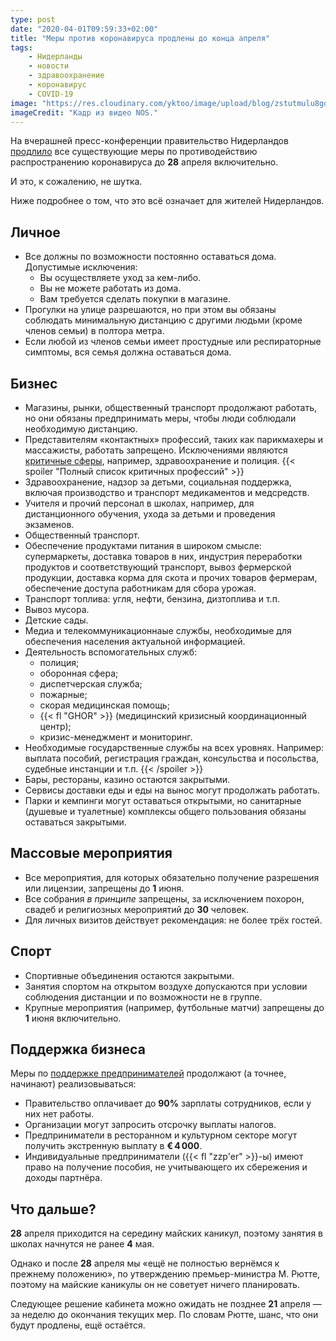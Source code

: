 ```yaml
---
type: post
date: "2020-04-01T09:59:33+02:00"
title: "Меры против коронавируса продлены до конца апреля"
tags:
    - Нидерланды
    - новости
    - здравоохранение
    - коронавирус
    - COVID-19
image: "https://res.cloudinary.com/yktoo/image/upload/blog/zstutmulu8gqkbkz997b.jpg"
imageCredit: "Кадр из видео NOS."
---
```


На вчерашней пресс-конференции правительство Нидерландов [продлило](https://nos.nl/artikel/2328969-kabinet-verlengt-maatregelen-tegen-corona-tot-en-met-28-april.html) все существующие меры по противодействию распространению коронавируса до **28** апреля включительно.

И это, к сожалению, не шутка.

Ниже подробнее о том, что это всё означает для жителей Нидерландов.

<!--more-->

## Личное

* Все должны по возможности постоянно оставаться дома. Допустимые исключения:
    * Вы осуществляете уход за кем-либо.
    * Вы не можете работать из дома.
    * Вам требуется сделать покупки в магазине.
* Прогулки на улице разрешаются, но при этом вы обязаны соблюдать минимальную дистанцию с другими людьми (кроме членов семьи) в полтора метра.
* Если любой из членов семьи имеет простудные или респираторные симптомы, вся семья должна оставаться дома.

## Бизнес

* Магазины, рынки, общественный транспорт продолжают работать, но они обязаны предпринимать меры, чтобы люди соблюдали необходимую дистанцию.
* Представителям «контактных» профессий, таких как парикмахеры и массажисты, работать запрещено. Исключениями являются [критичные сферы](https://www.rijksoverheid.nl/onderwerpen/coronavirus-covid-19/veelgestelde-vragen-per-onderwerp/kinderopvang/cruciale-beroepen), например, здравоохранение и полиция.
{{< spoiler "Полный список критичных профессий" >}}
* Здравоохранение, надзор за детьми, социальная поддержка, включая производство и транспорт медикаментов и медсредств.
* Учителя и прочий персонал в школах, например, для дистанционного обучения, ухода за детьми и проведения экзаменов.
* Общественный транспорт.
* Обеспечение продуктами питания в широком смысле: супермаркеты, доставка товаров в них, индустрия переработки продуктов и соответствующий транспорт, вывоз фермерской продукции, доставка корма для скота и прочих товаров фермерам, обеспечение доступа работникам для сбора урожая.
* Транспорт топлива: угля, нефти, бензина, дизтоплива и т.п.
* Вывоз мусора.
* Детские сады.
* Медиа и телекоммуникационнаые службы, необходимые для обеспечения населения актуальной информацией.
* Деятельность вспомогательных служб:
    * полиция;
    * оборонная сфера;
    * диспетчерская служба;
    * пожарные;
    * скорая медицинская помощь;
    * {{< fl "GHOR" >}} (медицинский кризисный координационный центр);
    * кризис-менеджмент и мониторинг.
* Необходимые государственные службы на всех уровнях. Например: выплата пособий, регистрация граждан, консульства и посольства, судебные инстанции и т.п.
{{< /spoiler >}}
* Бары, рестораны, казино остаются закрытыми.
* Сервисы доставки еды и еды на вынос могут продолжать работать.
* Парки и кемпинги могут оставаться открытыми, но санитарные (душевые и туалетные) комплексы общего пользования обязаны оставаться закрытыми.

## Массовые мероприятия

* Все мероприятия, для которых обязательно получение разрешения или лицензии, запрещены до **1** июня.
* Все собрания *в принципе* запрещены, за исключением похорон, свадеб и религиозных мероприятий до **30** человек.
* Для личных визитов действует рекомендация: не более трёх гостей.

## Спорт

* Спортивные объединения остаются закрытыми.
* Занятия спортом на открытом воздухе допускаются при условии соблюдения дистанции и по возможности не в группе.
* Крупные мероприятия (например, футбольные матчи) запрещены до **1** июня включительно.

## Поддержка бизнеса

Меры по [поддержке предпринимателей](0679) продолжают (а точнее, начинают) реализовываться:

* Правительство оплачивает до **90%** зарплаты сотрудников, если у них нет работы.
* Организации могут запросить отсрочку выплаты налогов.
* Предприниматели в ресторанном и культурном секторе могут получить экстренную выплату в **€ 4 000**.
* Индивидуальные предприниматели ({{< fl "zzp'er" >}}-ы) имеют право на получение пособия, не учитывающего их сбережения и доходы партнёра.

## Что дальше?

**28** апреля приходится на середину майских каникул, поэтому занятия в школах начнутся не ранее **4** мая.

Однако и после **28** апреля мы «ещё не полностью вернёмся к прежнему положению», по утверждению премьер-министра М. Рютте, поэтому на майские каникулы он не советует ничего планировать.

Следующее решение кабинета можно ожидать не позднее **21** апреля — за неделю до окончания текущих мер. По словам Рютте, шанс, что они будут продлены, ещё остаётся.
